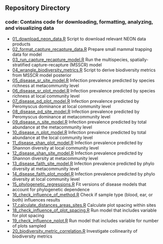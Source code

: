 ## Repository Directory

### code: Contains code for downloading, formatting, analyzing, and visualizing data
 * [01_download_neon_data.R](01_download_neon_data.R) Script to download relevant NEON data products
 * [02_format_capture_recapture_data.R](./02_format_capture_recapture_data.R) Prepare small mammal trapping data for model
 * [03_run_capture_recapture_model.R](./03_run_capture_recapture_model.R) Run the multispecies, spatially-stratified capture-recapture (MSSCR) model
 * [04_wrangle_biodiversity_metrics.R](./04_wrangle_biodiversity_metrics.R) Script to derive biodiversity metrics from MSSCR model posterior
 * [05_disease_sr_site_model.R](./05_disease_sr_site_model.R) Infection prevalence predicted by species richness at metacommunity level
 * [06_disease_sr_plot_model.R](./06_disease_sr_plot_model.R) Infection prevalence predicted by species richness at local community level
 * [07_disease_pd_plot_model.R](./07_disease_pd_plot_model.R) Infection prevalence predicted by Peromyscus dominance at local community level
 * [08_disease_pd_site_model.R](./08_disease_pd_site_model.R) Infection prevalence predicted by Peromyscus dominance at metacommunity level
 * [09_disease_n_site_model.R](./09_disease_n_site_model.R) Infection prevalence predicted by total abundance at the metacommunity level
 * [10_disease_n_plot_model.R](./10_disease_n_plot_model.R) Infection prevalence predicted by total abundance at the local community level
 * [11_disease_shan_plot_model.R](./11_disease_shan_plot_model.R) Infection prevalence predicted by Shannon diversity at local community level
 * [12_disease_shan_site_model.R](./12_disease_shan_site_model.R) Infection prevalence predicted by Shannon diversity at metacommunity level
 * [13_disease_faith_site_model.R](./13_disease_faith_site_model.R) Infection prevalence predicted by phylo diversity at metacommunity level
 * [14_disease_faith_plot_model.R](./14_disease_faith_plot_model.R) Infection prevalence predicted by phylo diversity at local community level
 * [15_phylogenetic_regressions.R](./15_phylogenetic_regressions.R) Fit versions of disease models that account for phylogenetic dependence
 * [16_check_influence_of_method.R](./16_check_influence_of_method.R) Check if sample type (blood, ear, or both) influences results
 * [17_calculate_distances_areas_sites.R](./17_calculate_distances_areas_sites.R) Calculate plot spacing within sites
 * [18_check_influence_of_plot_spacing.R](./18_check_influence_of_plot_spacing.R) Run model that includes variable for plot spacing
 * [19_check_influence_nplot.R](./19_check_influence_nplot.R) Run model that includes variable for number of plots sampled
 * [20_biodiversity_metric_correlation.R](./20_biodiversity_metric_correlation.R) Investigate collinearity of biodiversity metrics
